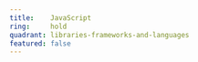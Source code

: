 ```yaml
---
title:    JavaScript  
ring:     hold  
quadrant: libraries-frameworks-and-languages
featured: false
---
```

